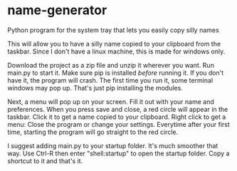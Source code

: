 # name-generator
Python program for the system tray that lets you easily copy silly names

This will allow you to have a silly name copied to your clipboard from the taskbar.
Since I don't have a linux machine, this is made for windows only.

Download the project as a zip file and unzip it wherever you want. Run main.py to start it. Make sure pip is installed *before* running it. If you don't have it, the program will crash. The first time you run it, some terminal windows may pop up. That's just pip installing the modules.

Next, a menu will pop up on your screen. Fill it out with your name and preferences. When you press save and close, a red circle will appear in the taskbar.
Click it to get a name copied to your clipboard.
Right click to get a menu: Close the program or change your settings. Everytime after your first time, starting the program will go straight to the red circle.

I suggest adding main.py to your startup folder. It's much smoother that way. Use Ctrl-R then enter "shell:startup" to open the startup folder. Copy a shortcut to it and that's it.